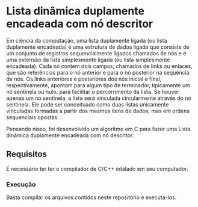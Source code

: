 # Lista dinâmica duplamente encadeada com nó descritor
Em ciência da computação, uma lista duplamente ligada (ou lista duplamente encadeada) é uma estrutura de dados ligada que consiste de um conjunto de registros sequencialmente ligados chamados de nós e é uma extensão da lista simplesmente ligada (ou lista simplesmente encadeada). Cada nó contem dois campos, chamados de links ou enlaces, que são referências para o nó anterior e para o nó posterior na sequência de nós. Os links anteriores e posteriores dos nós inicial e final, respectivamente, apontam para algum tipo de terminador, tipicamente um nó sentinela ou nulo, para facilitar o percorrimento da lista. Se houver apenas um nó sentinela, a lista será vinculada circularmente através do nó sentinela. Ele pode ser conceituado como duas listas unicamente vinculadas formadas a partir dos mesmos itens de dados, mas em ordens sequenciais opostas.

Pensando nisso, foi desenvolvido um algoritmo em C para fazer uma Lista dinâmica duplamente encadeada com nó descritor.

## Requisitos
É necessário ter ter o compilador de C/C++ intalado em seu computador.

### Execução
Basta compilar os arquivos contidos neste repositório e executá-los.
